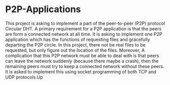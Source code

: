 # P2P-Applications
This project is asking to implement a part of the peer-to-peer (P2P) protocol Circular DHT. A primary requirement for a P2P application is that the peers are form a connected network at all time.
It is asking to implement one P2P application which has the functions of requesting files and gracefully departing the P2P circle. In this project, there not be real files to be requested, but only figure out the location of the files. Moreover, A
complication that this P2P network must be able to deal with is that peers can leave the network suddenly (because there maybe a crash), then the remaining peers must try to keep a connected network without these peers.
It is asked to implement this using socket programming of both TCP and UDP protocols.Up

